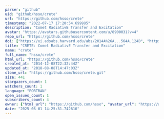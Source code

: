 ```yaml
---
parser: "github"
uid: "github/hsso/crete"
url: "https://github.com/hsso/crete"
timestamp: "2022-07-17 17:20:54.699985"
description: "Comet RadiativE Transfer and Excitation"
avatar: "https://avatars.githubusercontent.com/u/8900031?v=4"
repo_url: "https://github.com/hsso/crete"
doi: ["https://ui.adsabs.harvard.edu/abs/2014A%26A...564A.124D", "https://ui.adsabs.harvard.edu/abs/2016ascl.soft12009D/abstract"]
title: "CRETE: Comet RadiativE Transfer and Excitation"
name: "crete"
full_name: "hsso/crete"
html_url: "https://github.com/hsso/crete"
created_at: "2014-12-08T22:32:44Z"
updated_at: "2018-08-08T14:47:03Z"
clone_url: "https://github.com/hsso/crete.git"
size: 441
stargazers_count: 1
watchers_count: 1
language: "FORTRAN"
open_issues_count: 1
subscribers_count: 4
owner: {"html_url": "https://github.com/hsso", "avatar_url": "https://avatars.githubusercontent.com/u/8900031?v=4", "login": "hsso", "type": "Organization"}
date: "2025-03-01 14:25:31.742610"
---
```

